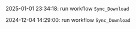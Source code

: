 2025-01-01 23:34:18: run workflow `Sync_Download` 

2024-12-04 14:29:00: run workflow `Sync_Download` 


